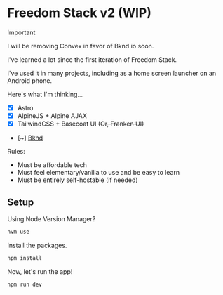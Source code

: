 # Freedom Stack v2 (WIP)

> [!IMPORTANT]
> I will be removing Convex in favor of Bknd.io soon.

I've learned a lot since the first iteration of Freedom Stack.

I've used it in many projects, including as a home screen launcher on an Android phone. 

Here's what I'm thinking...

- [x] Astro
- [x] AlpineJS + Alpine AJAX
- [x] TailwindCSS + Basecoat UI ~~(Or, Franken UI)~~
- [~] [Bknd](https://bknd.io)

Rules:
- Must be affordable tech
- Must feel elementary/vanilla to use and be easy to learn
- Must be entirely self-hostable (if needed)

## Setup

Using Node Version Manager? 

```bash
nvm use
```

Install the packages.

```bash
npm install
```

Now, let's run the app!

```bash
npm run dev
```
